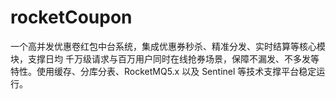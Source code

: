 # rocketCoupon
一个高并发优惠卷红包中台系统，集成优惠券秒杀、精准分发、实时结算等核心模块，支撑日均 千万级请求与百万用户同时在线抢券场景，保障不漏发、不多发等特性。使用缓存、分库分表、RocketMQ5.x 以及 Sentinel 等技术支撑平台稳定运行。
